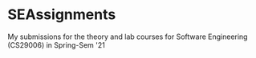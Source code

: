 # SEAssignments
My submissions for the theory and lab courses for Software Engineering (CS29006) in Spring-Sem '21
